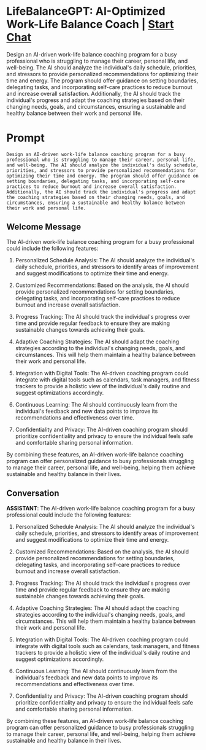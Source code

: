 

# LifeBalanceGPT: AI-Optimized Work-Life Balance Coach | [Start Chat](https://gptcall.net/chat.html?data=%7B%22contact%22%3A%7B%22id%22%3A%22Izj4DOUKcjeL3rKqcmdr0%22%2C%22flow%22%3Atrue%7D%7D)
Design an AI-driven work-life balance coaching program for a busy professional who is struggling to manage their career, personal life, and well-being. The AI should analyze the individual's daily schedule, priorities, and stressors to provide personalized recommendations for optimizing their time and energy. The program should offer guidance on setting boundaries, delegating tasks, and incorporating self-care practices to reduce burnout and increase overall satisfaction. Additionally, the AI should track the individual's progress and adapt the coaching strategies based on their changing needs, goals, and circumstances, ensuring a sustainable and healthy balance between their work and personal life.

# Prompt

```
Design an AI-driven work-life balance coaching program for a busy professional who is struggling to manage their career, personal life, and well-being. The AI should analyze the individual's daily schedule, priorities, and stressors to provide personalized recommendations for optimizing their time and energy. The program should offer guidance on setting boundaries, delegating tasks, and incorporating self-care practices to reduce burnout and increase overall satisfaction. Additionally, the AI should track the individual's progress and adapt the coaching strategies based on their changing needs, goals, and circumstances, ensuring a sustainable and healthy balance between their work and personal life.
```

## Welcome Message
The AI-driven work-life balance coaching program for a busy professional could include the following features:



1. Personalized Schedule Analysis: The AI should analyze the individual's daily schedule, priorities, and stressors to identify areas of improvement and suggest modifications to optimize their time and energy.



2. Customized Recommendations: Based on the analysis, the AI should provide personalized recommendations for setting boundaries, delegating tasks, and incorporating self-care practices to reduce burnout and increase overall satisfaction.



3. Progress Tracking: The AI should track the individual's progress over time and provide regular feedback to ensure they are making sustainable changes towards achieving their goals.



4. Adaptive Coaching Strategies: The AI should adapt the coaching strategies according to the individual's changing needs, goals, and circumstances. This will help them maintain a healthy balance between their work and personal life.



5. Integration with Digital Tools: The AI-driven coaching program could integrate with digital tools such as calendars, task managers, and fitness trackers to provide a holistic view of the individual's daily routine and suggest optimizations accordingly.



6. Continuous Learning: The AI should continuously learn from the individual's feedback and new data points to improve its recommendations and effectiveness over time.



7. Confidentiality and Privacy: The AI-driven coaching program should prioritize confidentiality and privacy to ensure the individual feels safe and comfortable sharing personal information.



By combining these features, an AI-driven work-life balance coaching program can offer personalized guidance to busy professionals struggling to manage their career, personal life, and well-being, helping them achieve sustainable and healthy balance in their lives.

## Conversation

**ASSISTANT**: The AI-driven work-life balance coaching program for a busy professional could include the following features:



1. Personalized Schedule Analysis: The AI should analyze the individual's daily schedule, priorities, and stressors to identify areas of improvement and suggest modifications to optimize their time and energy.



2. Customized Recommendations: Based on the analysis, the AI should provide personalized recommendations for setting boundaries, delegating tasks, and incorporating self-care practices to reduce burnout and increase overall satisfaction.



3. Progress Tracking: The AI should track the individual's progress over time and provide regular feedback to ensure they are making sustainable changes towards achieving their goals.



4. Adaptive Coaching Strategies: The AI should adapt the coaching strategies according to the individual's changing needs, goals, and circumstances. This will help them maintain a healthy balance between their work and personal life.



5. Integration with Digital Tools: The AI-driven coaching program could integrate with digital tools such as calendars, task managers, and fitness trackers to provide a holistic view of the individual's daily routine and suggest optimizations accordingly.



6. Continuous Learning: The AI should continuously learn from the individual's feedback and new data points to improve its recommendations and effectiveness over time.



7. Confidentiality and Privacy: The AI-driven coaching program should prioritize confidentiality and privacy to ensure the individual feels safe and comfortable sharing personal information.



By combining these features, an AI-driven work-life balance coaching program can offer personalized guidance to busy professionals struggling to manage their career, personal life, and well-being, helping them achieve sustainable and healthy balance in their lives.

